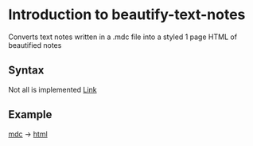 # Introduction to beautify-text-notes

Converts text notes written in a .mdc file into a styled 1 page HTML of beautified notes

## Syntax

Not all is implemented
[Link](./syntax.txt)

## Example

[mdc](./test1.mdc) -> [html](./test.html)
